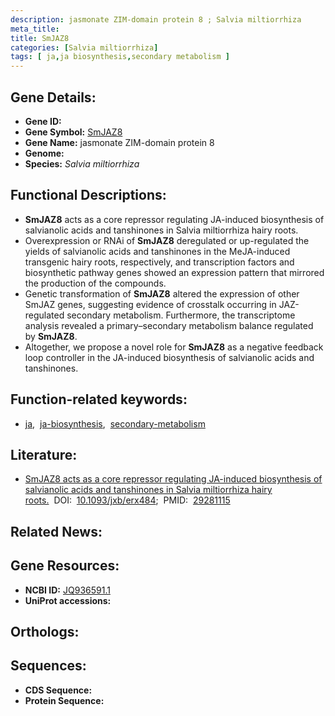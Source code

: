 ```yaml
---
description: jasmonate ZIM-domain protein 8 ; Salvia miltiorrhiza
meta_title:
title: SmJAZ8
categories: [Salvia miltiorrhiza]
tags: [ ja,ja biosynthesis,secondary metabolism ]
---
```


## Gene Details:
- **Gene ID:** []()
- **Gene Symbol:** <u>SmJAZ8</u>
- **Gene Name:** jasmonate ZIM-domain protein 8
- **Genome:** []()
- **Species:** *Salvia miltiorrhiza*

## Functional Descriptions:
   - **SmJAZ8** acts as a core repressor regulating JA-induced biosynthesis of salvianolic acids and tanshinones in Salvia miltiorrhiza hairy roots.
   - Overexpression or RNAi of **SmJAZ8** deregulated or up-regulated the yields of salvianolic acids and tanshinones in the MeJA-induced transgenic hairy roots, respectively, and transcription factors and biosynthetic pathway genes showed an expression pattern that mirrored the production of the compounds.
   - Genetic transformation of **SmJAZ8** altered the expression of other SmJAZ genes, suggesting evidence of crosstalk occurring in JAZ-regulated secondary metabolism. Furthermore, the transcriptome analysis revealed a primary–secondary metabolism balance regulated by **SmJAZ8**.
   - Altogether, we propose a novel role for **SmJAZ8** as a negative feedback loop controller in the JA-induced biosynthesis of salvianolic acids and tanshinones.

## Function-related keywords:
   - [ja](/tags/ja/),&nbsp;&nbsp;[ja-biosynthesis](/tags/ja-biosynthesis/),&nbsp;&nbsp;[secondary-metabolism](/tags/secondary-metabolism/)

## Literature:
   - [SmJAZ8 acts as a core repressor regulating JA-induced biosynthesis of salvianolic acids and tanshinones in Salvia miltiorrhiza hairy roots.](https://doi.org/10.1093/jxb/erx484)&nbsp;&nbsp;DOI:&nbsp;&nbsp;[10.1093/jxb/erx484](https://doi.org/10.1093/jxb/erx484);&nbsp;&nbsp;PMID:&nbsp;&nbsp;[29281115](https://pubmed.ncbi.nlm.nih.gov/29281115/)

## Related News:

## Gene Resources:
- **NCBI ID:**  [JQ936591.1](https://www.ncbi.nlm.nih.gov/gene/?term=JQ936591.1)
- **UniProt accessions:**  [](https://www.uniprot.org/uniprotkb//entry)

## Orthologs:

## Sequences:
- **CDS Sequence:**
- **Protein Sequence:**
